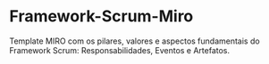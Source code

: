 # Framework-Scrum-Miro
Template MIRO com os pilares, valores e aspectos fundamentais do Framework Scrum: Responsabilidades, Eventos e Artefatos. 
